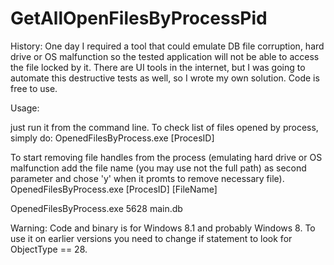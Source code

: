 GetAllOpenFilesByProcessPid
===========================

History:
One day I required a tool that could emulate DB file corruption, hard drive or OS malfunction so the tested application will not be able to access the file locked by it. There are UI tools in the internet, but I was going to automate this destructive tests as well, so I wrote my own solution. Code is free to use.

Usage:

just run it from the command line.
To check list of files opened by process, simply do:
OpenedFilesByProcess.exe [ProcesID]

To start removing file handles from the process (emulating hard drive or OS malfunction add the file name (you may use not the full path) as second parameter and chose 'y' when it promts to remove necessary file).
OpenedFilesByProcess.exe [ProcesID] [FileName]

OpenedFilesByProcess.exe 5628 main.db

Warning:
Code and binary is for Windows 8.1 and probably Windows 8. To use it on earlier versions you need to change if statement to look for ObjectType == 28.
